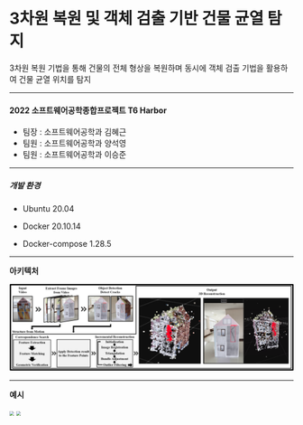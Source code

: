 # 3차원 복원 및 객체 검출 기반 건물 균열 탐지

3차원 복원 기법을 통해 건물의 전체 형상을 복원하며 동시에 객체 검출 기법을 활용하여 건물 균열 위치를 탐지

------

#### **2022 소프트웨어공학종합프로젝트 T6 Harbor**

- 팀장 : 소프트웨어공학과 김혜근
- 팀원 : 소프트웨어공학과 양석영
- 팀원 : 소프트웨어공학과 이승준

------

##### **개발 환경**

- Ubuntu 20.04

- Docker 20.10.14

- Docker-compose 1.28.5

------

**아키텍처**

![아키텍처](read_img\architecture.png)

------

**예시**

<img src="read_img\origin.gif" style="zoom:50%;" /> <img src="read_img\result.gif" style="zoom:50%;" />
